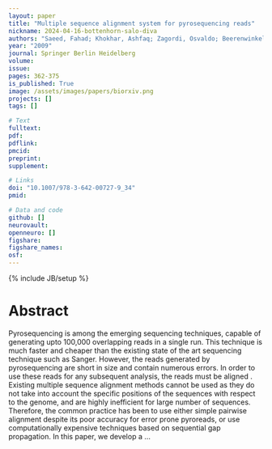 ```yaml
---
layout: paper
title: "Multiple sequence alignment system for pyrosequencing reads"
nickname: 2024-04-16-bottenhorn-salo-diva
authors: "Saeed, Fahad; Khokhar, Ashfaq; Zagordi, Osvaldo; Beerenwinkel, Niko; "
year: "2009"
journal: Springer Berlin Heidelberg
volume: 
issue:
pages: 362-375
is_published: True
image: /assets/images/papers/biorxiv.png
projects: []
tags: []

# Text
fulltext:
pdf:
pdflink:
pmcid:
preprint: 
supplement:

# Links
doi: "10.1007/978-3-642-00727-9_34"
pmid:

# Data and code
github: []
neurovault:
openneuro: []
figshare:
figshare_names:
osf:
---
```

{% include JB/setup %}

# Abstract

Pyrosequencing is among the emerging sequencing techniques, capable of generating upto 100,000 overlapping reads in a single run. This technique is much faster and cheaper than the existing state of the art sequencing technique such as Sanger. However, the reads generated by pyrosequencing are short in size and contain numerous errors. In order to use these reads for any subsequent analysis, the reads must be aligned . Existing multiple sequence alignment methods cannot be used as they do not take into account the specific positions of the sequences with respect to the genome, and are highly inefficient for large number of sequences. Therefore, the common practice has been to use either simple pairwise alignment despite its poor accuracy for error prone pyroreads, or use computationally expensive techniques based on sequential gap propagation. In this paper, we develop a …

